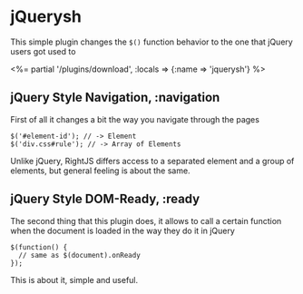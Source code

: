 # jQuerysh

This simple plugin changes the `$()` function behavior to the one that jQuery
users got used to

<%= partial '/plugins/download', :locals => {:name => 'jquerysh'} %>

## jQuery Style Navigation, :navigation

First of all it changes a bit the way you navigate through the pages

    $('#element-id'); // -> Element
    $('div.css#rule'); // -> Array of Elements

Unlike jQuery, RightJS differs access to a separated element and a group of
elements, but general feeling is about the same.

## jQuery Style DOM-Ready, :ready

The second thing that this plugin does, it allows to call a certain function
when the document is loaded in the way they do it in jQuery

    $(function() {
      // same as $(document).onReady
    });

This is about it, simple and useful.
